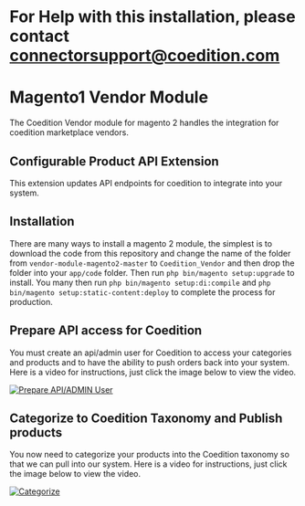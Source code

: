 # For Help with this installation, please contact connectorsupport@coedition.com 
# Magento1 Vendor Module

The Coedition Vendor module for magento 2 handles the integration for coedition marketplace vendors.

## Configurable Product API Extension

This extension updates API endpoints for coedition to integrate into your system.

## Installation

There are many ways to install a magento 2 module, the simplest is to download the code from this repository and change the name of the folder from `vendor-module-magento2-master` to `Coedition_Vendor` and then drop the folder into your `app/code` folder. Then run `php bin/magento setup:upgrade` to install. You many then run `php bin/magento setup:di:compile` and `php bin/magento setup:static-content:deploy` to complete the process for production.

## Prepare API access for Coedition

You must create an api/admin user for Coedition to access your categories and products and to have the ability to push orders back into your system. Here is a video for instructions, just click the image below to view the video.

[![Prepare API/ADMIN User](https://content.screencast.com/users/ragboy/folders/Snagit/media/c6e04ebf-32bf-4c17-9d37-bb11bf67a94c/FirstFrame.jpg)](https://www.screencast.com/t/cLhyVaeuv)

## Categorize to Coedition Taxonomy and Publish products

You now need to categorize your products into the Coedition taxonomy so that we can pull into our system. Here is a video for instructions, just click the image below to view the video.

[![Categorize](https://content.screencast.com/users/ragboy/folders/Snagit/media/09b96e8a-1556-4f64-a45b-890ade0f2c60/FirstFrame.jpg)](https://www.screencast.com/t/ULMLp9vfw)
